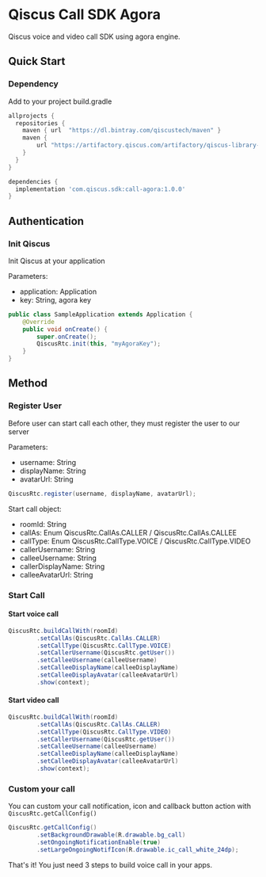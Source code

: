 # Qiscus Call SDK Agora

Qiscus voice and video call SDK using agora engine.

## Quick Start

### Dependency

Add to your project build.gradle

```groovy
allprojects {
  repositories {
    maven { url  "https://dl.bintray.com/qiscustech/maven" }
    maven {
        url "https://artifactory.qiscus.com/artifactory/qiscus-library-open-source"
    }
  }
}
```

```groovy
dependencies {
  implementation 'com.qiscus.sdk:call-agora:1.0.0'
}
```

## Authentication

### Init Qiscus

Init Qiscus at your application

Parameters:
* application: Application
* key: String, agora key

```java
public class SampleApplication extends Application {
    @Override
    public void onCreate() {
        super.onCreate();
        QiscusRtc.init(this, "myAgoraKey");
    }
}
```

## Method

### Register User

Before user can start call each other, they must register the user to our server

Parameters:
* username: String
* displayName: String
* avatarUrl: String

```java
QiscusRtc.register(username, displayName, avatarUrl);
```

Start call object:

* roomId: String
* callAs: Enum QiscusRtc.CallAs.CALLER / QiscusRtc.CallAs.CALLEE
* callType: Enum QiscusRtc.CallType.VOICE / QiscusRtc.CallType.VIDEO
* callerUsername: String
* calleeUsername: String
* callerDisplayName: String
* calleeAvatarUrl: String

### Start Call

#### Start voice call

```java
QiscusRtc.buildCallWith(roomId)
        .setCallAs(QiscusRtc.CallAs.CALLER)
        .setCallType(QiscusRtc.CallType.VOICE)
        .setCallerUsername(QiscusRtc.getUser())
        .setCalleeUsername(calleeUsername)
        .setCalleeDisplayName(calleeDisplayName)
        .setCalleeDisplayAvatar(calleeAvatarUrl)
        .show(context);
```
#### Start video call

```java
QiscusRtc.buildCallWith(roomId)
        .setCallAs(QiscusRtc.CallAs.CALLER)
        .setCallType(QiscusRtc.CallType.VIDEO)
        .setCallerUsername(QiscusRtc.getUser())
        .setCalleeUsername(calleeUsername)
        .setCalleeDisplayName(calleeDisplayName)
        .setCalleeDisplayAvatar(calleeAvatarUrl)
        .show(context);
```

### Custom your call

You can custom your call notification, icon and callback button action with ```QiscusRtc.getCallConfig()```

```java
QiscusRtc.getCallConfig()
        .setBackgroundDrawable(R.drawable.bg_call)
        .setOngoingNotificationEnable(true)
        .setLargeOngoingNotifIcon(R.drawable.ic_call_white_24dp);
```

That's it! You just need 3 steps to build voice call in your apps.